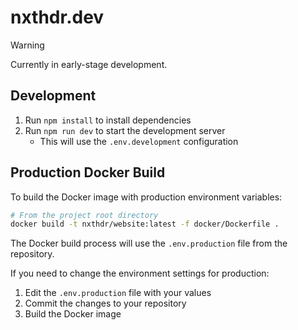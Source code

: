 # nxthdr.dev

> [!WARNING]
> Currently in early-stage development.

## Development

1. Run `npm install` to install dependencies
2. Run `npm run dev` to start the development server
   - This will use the `.env.development` configuration

## Production Docker Build

To build the Docker image with production environment variables:

```bash
# From the project root directory
docker build -t nxthdr/website:latest -f docker/Dockerfile .
```

The Docker build process will use the `.env.production` file from the repository.

If you need to change the environment settings for production:

1. Edit the `.env.production` file with your values
2. Commit the changes to your repository
3. Build the Docker image

